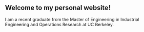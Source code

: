 ## Welcome to my personal website!

I am a recent graduate from the Master of Engineering in Industrial Engineering and Operations Research at UC Berkeley.
